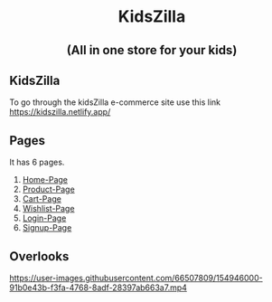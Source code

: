 <div align="center">

# KidsZilla 
## (All in one store for your kids)
  
</div>

## KidsZilla
To go through the kidsZilla e-commerce site use this link
https://kidszilla.netlify.app/

## Pages
It has 6 pages.
1. [Home-Page](https://kidszilla.netlify.app/)
1. [Product-Page](https://kidszilla.netlify.app/product-page/product.html)
1. [Cart-Page](https://kidszilla.netlify.app/cart-page/cart.html)
1. [Wishlist-Page](https://kidszilla.netlify.app/wishlist-page/wishlist.html)
1. [Login-Page](https://kidszilla.netlify.app/authentication-page/signin.html)
1. [Signup-Page](https://kidszilla.netlify.app/authentication-page/signup.html)

## Overlooks


https://user-images.githubusercontent.com/66507809/154946000-91b0e43b-f3fa-4768-8adf-28397ab663a7.mp4

